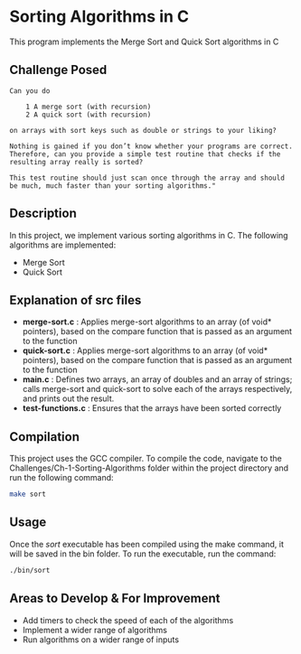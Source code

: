 # Sorting Algorithms in C

This program implements the Merge Sort and Quick Sort algorithms in C

## Challenge Posed
    Can you do

        1 A merge sort (with recursion)
        2 A quick sort (with recursion)
    
    on arrays with sort keys such as double or strings to your liking?
    
    Nothing is gained if you don’t know whether your programs are correct. Therefore, can you provide a simple test routine that checks if the resulting array really is sorted?
    
    This test routine should just scan once through the array and should be much, much faster than your sorting algorithms."

## Description

In this project, we implement various sorting algorithms in C. The following algorithms are implemented:
- Merge Sort
- Quick Sort

## Explanation of src files

- **merge-sort.c** : Applies merge-sort algorithms to an array (of void* pointers), based on the compare function that is passed as an argument to the function
- **quick-sort.c** : Applies merge-sort algorithms to an array (of void* pointers), based on the compare function that is passed as an argument to the function
- **main.c** : Defines two arrays, an array of doubles and an array of strings; calls merge-sort and quick-sort to solve each of the arrays respectively, and prints out the result.
- **test-functions.c** : Ensures that the arrays have been sorted correctly

## Compilation

This project uses the GCC compiler. To compile the code, navigate to the Challenges/Ch-1-Sorting-Algorithms folder within the project directory and run the following command:

```bash
make sort
```

## Usage

Once the *sort* executable has been compiled using the make command, it will be saved in the bin folder. To run the executable, run the command:

```bash
./bin/sort
```

## Areas to Develop & For Improvement
- Add timers to check the speed of each of the algorithms
- Implement a wider range of algorithms
- Run algorithms on a wider range of inputs
